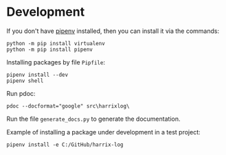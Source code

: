 # Development

If you don't have [pipenv](https://pipenv.pypa.io/en/latest/) installed, then you can install it via the commands:

```console
python -m pip install virtualenv
python -m pip install pipenv
```

Installing packages by file `Pipfile`:

```console
pipenv install --dev
pipenv shell
```

Run pdoc:

```console
pdoc --docformat="google" src\harrixlog\
```

Run the file `generate_docs.py` to generate the documentation.

Example of installing a package under development in a test project:

```console
pipenv install -e C:/GitHub/harrix-log
```
